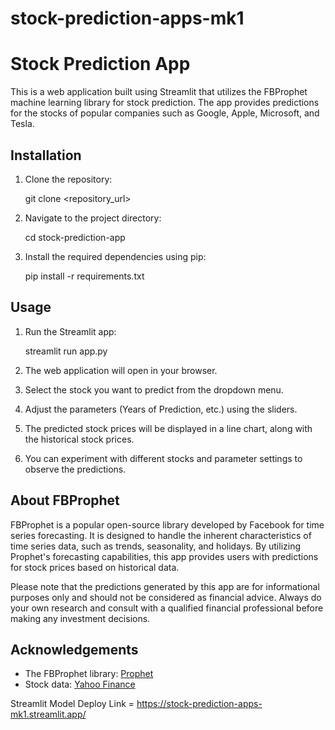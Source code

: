 # stock-prediction-apps-mk1

# Stock Prediction App

This is a web application built using Streamlit that utilizes the FBProphet machine learning library for stock prediction. The app provides predictions for the stocks of popular companies such as Google, Apple, Microsoft, and Tesla.

## Installation

1. Clone the repository:

   git clone <repository_url>

2. Navigate to the project directory:

   cd stock-prediction-app

3. Install the required dependencies using pip:

   pip install -r requirements.txt

## Usage

1. Run the Streamlit app:

   streamlit run app.py

2. The web application will open in your browser.

3. Select the stock you want to predict from the dropdown menu.

4. Adjust the parameters (Years of Prediction, etc.) using the sliders.

5. The predicted stock prices will be displayed in a line chart, along with the historical stock prices.

6. You can experiment with different stocks and parameter settings to observe the predictions.

## About FBProphet

FBProphet is a popular open-source library developed by Facebook for time series forecasting. It is designed to handle the inherent characteristics of time series data, such as trends, seasonality, and holidays. By utilizing Prophet's forecasting capabilities, this app provides users with predictions for stock prices based on historical data.

Please note that the predictions generated by this app are for informational purposes only and should not be considered as financial advice. Always do your own research and consult with a qualified financial professional before making any investment decisions.

## Acknowledgements

- The FBProphet library: [Prophet](https://facebook.github.io/prophet/)
- Stock data: [Yahoo Finance](https://finance.yahoo.com/)

Streamlit Model Deploy Link = https://stock-prediction-apps-mk1.streamlit.app/
